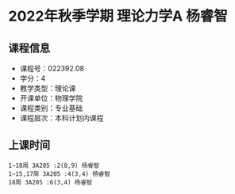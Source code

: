 # 2022年秋季学期 理论力学A 杨睿智






## 课程信息

- 课程号：022392.08
- 学分：4
- 教学类型：理论课
- 开课单位：物理学院
- 课程类别：专业基础
- 课程层次：本科计划内课程

## 上课时间

```
1~18周 3A205 :2(8,9) 杨睿智
1~15,17周 3A205 :4(3,4) 杨睿智
18周 3A205 :6(3,4) 杨睿智
```

